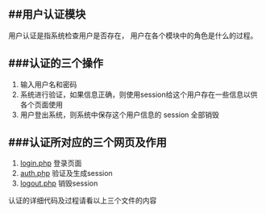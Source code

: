 ##用户认证模块
---

用户认证是指系统检查用户是否存在， 用户在各个模块中的角色是什么的过程。


###认证的三个操作
---

1. 输入用户名和密码
2. 系统进行验证，如果信息正确，则使用session给这个用户存在一些信息以供各个页面使用
3. 用户登出系统，则系统中保存这个用户信息的 session 全部销毁

###认证所对应的三个网页及作用
---

1. [login.php](../code/auth/login.php)   登录页面
2. [auth.php](../code/auth/auth.php)     验证及生成session
3. [logout.php](../code/auth/logout.php) 销毁session

认证的详细代码及过程请看以上三个文件的内容

